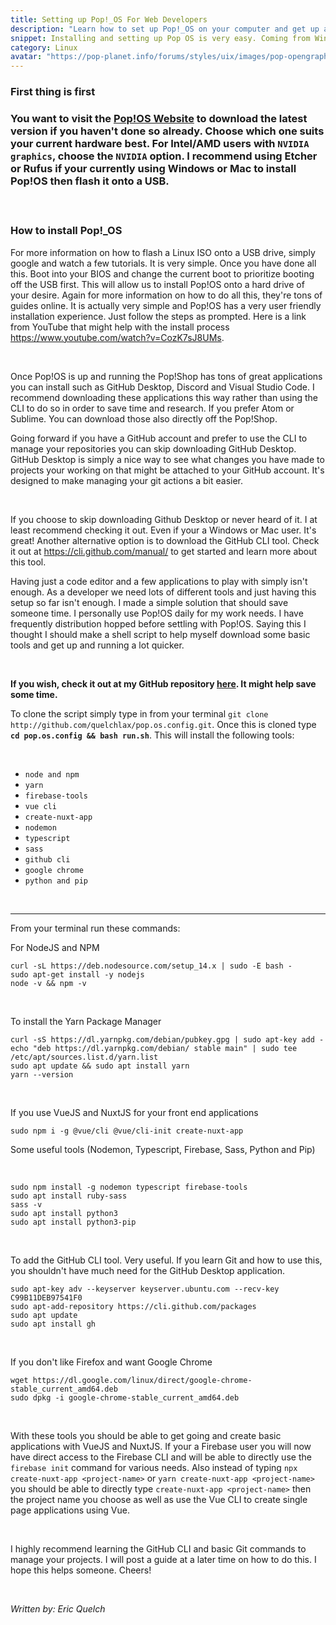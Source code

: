 ```yaml
---
title: Setting up Pop!_OS For Web Developers
description: "Learn how to set up Pop!_OS on your computer and get up and running quickly. Guide is primarily focused towards web developers"
snippet: Installing and setting up Pop OS is very easy. Coming from Windows I wanted some more control over what im doing for many reasons and I fell in love with Pop OS. I have been using it for almost a year now for developing and learning and I think more developers should give it a try, its free and you don't need a state of the ark computer or laptop to get programming all you need is Pop OS and some basic tools.
category: Linux
avatar: "https://pop-planet.info/forums/styles/uix/images/pop-opengraph.png"
---
```


<h3 class='subtitle'><b>First thing is first</b><h3>

You want to visit the <a href='https://pop.system76.com/'>Pop!OS Website</a> to download the latest version if you haven't done so already. Choose which one suits your current hardware best. For Intel/AMD users with `NVIDIA graphics`, choose the `NVIDIA` option. I recommend using Etcher or Rufus if your currently using Windows or Mac to install Pop!OS then flash it onto a USB.

<br>

<h3 class='subtitle'><b>How to install Pop!_OS</b></h3>

For more information on how to flash a Linux ISO onto a USB drive, simply google and watch a few tutorials. It is very simple. Once you have done all this. Boot into your BIOS and change the current boot to prioritize booting off the USB first. This will allow us to install Pop!OS onto a hard drive of your desire. Again for more information on how to do all this, they're tons of guides online. It is actually very simple and Pop!OS has a very user friendly installation experience. Just follow the steps as prompted. Here is a link from YouTube that might help with the install process https://www.youtube.com/watch?v=CozK7sJ8UMs.

<br>

Once Pop!OS is up and running the Pop!Shop has tons of great applications you can install such as GitHub Desktop, Discord and Visual Studio Code. I recommend downloading these applications this way rather than using the CLI to do so in order to save time and research. If you prefer Atom or Sublime. You can download those also directly off the Pop!Shop.

Going forward if you have a GitHub account and prefer to use the CLI to manage your repositories you can skip downloading GitHub Desktop. GitHub Desktop is simply a nice way to see what changes you have made to projects your working on that might be attached to your GitHub account. It's designed to make managing your git actions a bit easier.

<br>

If you choose to skip downloading Github Desktop or never heard of it. I at least recommend checking it out. Even if your a Windows or Mac user. It's great! Another alternative option is to download the GitHub CLI tool. Check it out at https://cli.github.com/manual/ to get started and learn more about this tool.

Having just a code editor and a few applications to play with simply isn't enough. As a developer we need lots of different tools and just having this setup so far isn't enough. I made a simple solution that should save someone time. I personally use Pop!OS daily for my work needs. I have frequently distribution hopped before settling with Pop!OS. Saying this I thought I should make a shell script to help myself download some basic tools and get up and running a lot quicker.

<br>

**If you wish, check it out at my GitHub repository <a href='github.com/quelchlax/pop.os.config'>here</a>. It might help save some time.**

To clone the script simply type in from your terminal `git clone http://github.com/quelchlax/pop.os.config.git`. Once this is cloned type **`cd pop.os.config && bash run.sh`**. This will install the following tools:

<br>

- `node and npm`
- `yarn`
- `firebase-tools`
- `vue cli`
- `create-nuxt-app`
- `nodemon`
- `typescript`
- `sass`
- `github cli`
- `google chrome`
- `python and pip`

<br>

---

From your terminal run these commands:

For NodeJS and NPM

```
curl -sL https://deb.nodesource.com/setup_14.x | sudo -E bash -
sudo apt-get install -y nodejs
node -v && npm -v
```

<br>

To install the Yarn Package Manager

```
curl -sS https://dl.yarnpkg.com/debian/pubkey.gpg | sudo apt-key add -
echo "deb https://dl.yarnpkg.com/debian/ stable main" | sudo tee /etc/apt/sources.list.d/yarn.list
sudo apt update && sudo apt install yarn
yarn --version
```

<br>

If you use VueJS and NuxtJS for your front end applications

```
sudo npm i -g @vue/cli @vue/cli-init create-nuxt-app
```

Some useful tools (Nodemon, Typescript, Firebase, Sass, Python and Pip)

<br>

```
sudo npm install -g nodemon typescript firebase-tools
sudo apt install ruby-sass
sass -v
sudo apt install python3
sudo apt install python3-pip
```

<br>

To add the GitHub CLI tool. Very useful. If you learn Git and how to use this, you shouldn't have much need for the GitHub Desktop application.

```
sudo apt-key adv --keyserver keyserver.ubuntu.com --recv-key C99B11DEB97541F0
sudo apt-add-repository https://cli.github.com/packages
sudo apt update
sudo apt install gh
```

<br>

If you don't like Firefox and want Google Chrome

```
wget https://dl.google.com/linux/direct/google-chrome-stable_current_amd64.deb
sudo dpkg -i google-chrome-stable_current_amd64.deb
```

<br>

With these tools you should be able to get going and create basic applications with VueJS and NuxtJS. If your a Firebase user you will now have direct access to the Firebase CLI and will be able to directly use the `firebase init` command for various needs. Also instead of typing `npx create-nuxt-app <project-name>` or `yarn create-nuxt-app <project-name>` you should be able to directly type `create-nuxt-app <project-name>` then the project name you choose as well as use the Vue CLI to create single page applications using Vue.

<br>

I highly recommend learning the GitHub CLI and basic Git commands to manage your projects. I will post a guide at a later time on how to do this. I hope this helps someone. Cheers!

<br>

_Written by: Eric Quelch_
